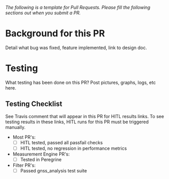 *The following is a template for Pull Requests. Please fill the following sections out when you submit a PR.*

# Background for this PR
Detail what bug was fixed, feature implemented, link to design doc.

# Testing
What testing has been done on this PR? Post pictures, graphs, logs, etc here.

## Testing Checklist
See Travis comment that will appear in this PR for HITL results links. To see testing results in these links, HITL runs for this PR must be triggered manually.
- Most PR's:
  - [ ] HITL tested, passed all passfail checks
  - [ ] HITL tested, no regression in performance metrics
- Measurement Engine PR's:
  - [ ] Tested in Peregrine
- Filter PR's:
  - [ ] Passed gnss_analysis test suite
